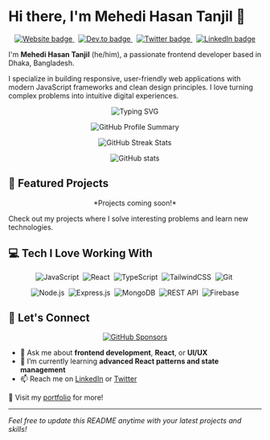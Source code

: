 # Hi there, I'm **Mehedi Hasan Tanjil** 👋

<p align='center'>
  <a href="https://portfolio-mehedihasan.netlify.app/">
    <img src="https://img.shields.io/badge/Website-4285F4?style=for-the-badge&logo=about.me&logoColor=white" alt="Website badge" />
  </a>&nbsp;
  <a href="https://dev.to/myselfmehedihasan">
    <img src="https://img.shields.io/badge/dev.to-833AB4?style=for-the-badge&logo=devdotto&logoColor=white" alt="Dev.to badge" />
  </a>&nbsp;
  <a href="https://twitter.com/myselftanjil">
    <img src="https://img.shields.io/badge/Twitter-1DA1F2?style=for-the-badge&logo=twitter&logoColor=white" alt="Twitter badge" />
  </a>&nbsp;
  <a href="https://www.linkedin.com/in/myselfmehedihasan/">
    <img src="https://img.shields.io/badge/LinkedIn-0077B5?style=for-the-badge&logo=linkedin&logoColor=white" alt="LinkedIn badge" />
  </a>
</p>


I'm **Mehedi Hasan Tanjil** (he/him), a passionate frontend developer based in Dhaka, Bangladesh.

I specialize in building responsive, user-friendly web applications with modern JavaScript frameworks and clean design principles. I love turning complex problems into intuitive digital experiences.

<p align="center">
  <img src="https://readme-typing-svg.herokuapp.com?font=Fira+Code&pause=1000&color=FFFFFF&center=true&vCenter=true&width=435&lines=Frontend+Developer;React+Enthusiast;Lifelong+Learner" alt="Typing SVG" />
</p>


<p align="center">
  <img src="https://github-profile-summary-cards.vercel.app/api/cards/profile-details?username=myselfmehedihasan&theme=github" alt="GitHub Profile Summary" />
</p>

<p align="center">
  <img src="https://github-readme-streak-stats.herokuapp.com/?user=myselfmehedihasan&theme=dark" alt="GitHub Streak Stats" />
</p>

<p align="center">
  <img src="https://github-readme-stats.vercel.app/api?username=myselfmehedihasan&show_icons=true&theme=transparent&hide_border=true&hide_title=true" alt="GitHub stats" />
</p>

## 🚀 Featured Projects

<p align="center">
  <!-- Add your project pins here -->
  <!--
  <a href="https://github.com/myselfmehedihasan/project1">
    <img src="https://github-readme-stats.vercel.app/api/pin/?username=myselfmehedihasan&repo=project1&theme=transparent&hide_border=true" />
  </a>
  <a href="https://github.com/myselfmehedihasan/project2">
    <img src="https://github-readme-stats.vercel.app/api/pin/?username=myselfmehedihasan&repo=project2&theme=transparent&hide_border=true" />
  </a>
  -->
  *Projects coming soon!*
</p>

Check out my projects where I solve interesting problems and learn new technologies.

## 💻 Tech I Love Working With

<p align="center">
  <!-- Frontend -->
  <img src="https://img.shields.io/badge/-JavaScript-F7DF1E?style=flat-square&logo=javascript&logoColor=black" alt="JavaScript" />&nbsp;
  <img src="https://img.shields.io/badge/-React-61DAFB?style=flat-square&logo=react&logoColor=black" alt="React" />&nbsp;
  <img src="https://img.shields.io/badge/-TypeScript-3178C6?style=flat-square&logo=typescript&logoColor=white" alt="TypeScript" />&nbsp;
  <img src="https://img.shields.io/badge/-TailwindCSS-38B2AC?style=flat-square&logo=tailwind-css&logoColor=white" alt="TailwindCSS" />&nbsp;
  <img src="https://img.shields.io/badge/-Git-F05032?style=flat-square&logo=git&logoColor=white" alt="Git" />&nbsp;
</p>
  <!-- Backend -->

  <p align="center">
  <img src="https://img.shields.io/badge/-Node.js-339933?style=flat-square&logo=nodedotjs&logoColor=white" alt="Node.js" />&nbsp;
  <img src="https://img.shields.io/badge/-Express.js-000000?style=flat-square&logo=express&logoColor=white" alt="Express.js" />&nbsp;
  <img src="https://img.shields.io/badge/-MongoDB-47A248?style=flat-square&logo=mongodb&logoColor=white" alt="MongoDB" />&nbsp;
  <img src="https://img.shields.io/badge/-REST_API-0052CC?style=flat-square&logo=rest-api&logoColor=white" alt="REST API" />&nbsp;
  <img src="https://img.shields.io/badge/-Firebase-FFCA28?style=flat-square&logo=firebase&logoColor=black" alt="Firebase" />
  </p>
  


## 🤝 Let's Connect

<p align="center">
  <a href="https://github.com/sponsors/myselfmehedihasan">
    <img src="https://img.shields.io/badge/Sponsor_my_work-30363D?style=for-the-badge&logo=GitHub-Sponsors&logoColor=white" alt="GitHub Sponsors" />
  </a>
</p>

- 💬 Ask me about **frontend development**, **React**, or **UI/UX**
- 🌱 I’m currently learning **advanced React patterns and state management**
- 📫 Reach me on [LinkedIn](https://www.linkedin.com/in/myselfmehedihasan/) or [Twitter](https://twitter.com/myselftanjil)

🔗 Visit my [portfolio](https://portfolio-mehedihasan.netlify.app/) for more!

---

*Feel free to update this README anytime with your latest projects and skills!*
